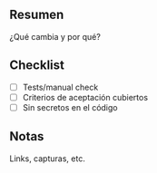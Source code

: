 ## Resumen
¿Qué cambia y por qué?

## Checklist
- [ ] Tests/manual check
- [ ] Criterios de aceptación cubiertos
- [ ] Sin secretos en el código

## Notas
Links, capturas, etc.
